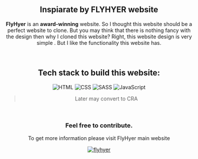 <div align='center'>
  
## Inspiarate by FLYHYER website

**FlyHyer** is an **award-winning** website. So I thought this website should be a perfect website to clone.
But you may think that there is nothing fancy with the design then why I cloned this website?
Right, this website design is very simple . But I like the functionality this website has. 

<br>

## Tech stack to build this website: <br>
![HTML](https://img.shields.io/badge/html-F16529?style=for-the-badge&logo=html5&logoColor=white)
![CSS](https://img.shields.io/badge/css-254BDD?style=for-the-badge&logo=css3&logoColor=white)
![SASS](https://img.shields.io/badge/sass-C66394?style=for-the-badge&logo=sass&logoColor=white)
![JavaScript](https://img.shields.io/badge/javascript-EFD81C?style=for-the-badge&logo=javascript&logoColor=black)

> Later may convert to CRA
<br>

### Feel free to contribute. 
To get more information please visit FlyHyer main website
  
<a href='https://www.flyhyer.com/' target='_blank'>![flyhyer](https://img.shields.io/badge/Live-Website-EA4C89?style=for-the-badge&logo=dribbble&logoColor=white)</a>
</div>
